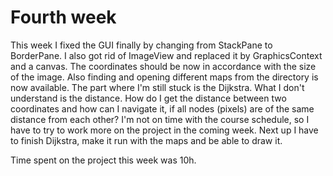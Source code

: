 # Fourth week

This week I fixed the GUI finally by changing from StackPane to BorderPane. I also got rid of ImageView and replaced it by GraphicsContext and a canvas. The coordinates should be now in accordance with the size of the image. Also finding and opening different maps from the directory is now available. 
The part where I'm still stuck is the Dijkstra. What I don't understand is the distance. How do I get the distance between two coordinates and how can I navigate it, if all nodes (pixels) are of the same distance from each other? 
I'm not on time with the course schedule, so I have to try to work more on the project in the coming week. Next up I have to finish Dijkstra, make it run with the maps and be able to draw it. 

Time spent on the project this week was 10h. 
